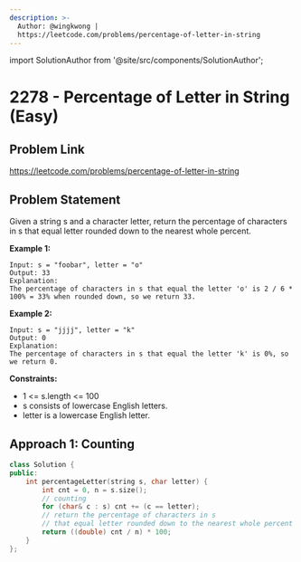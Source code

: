 ```yaml
---
description: >-
  Author: @wingkwong |
  https://leetcode.com/problems/percentage-of-letter-in-string
---
```


import SolutionAuthor from '@site/src/components/SolutionAuthor';

# 2278 - Percentage of Letter in String (Easy)

## Problem Link

https://leetcode.com/problems/percentage-of-letter-in-string

## Problem Statement

Given a string s and a character letter, return the percentage of characters in s that equal letter rounded down to the nearest whole percent.

**Example 1:**

```
Input: s = "foobar", letter = "o"
Output: 33
Explanation:
The percentage of characters in s that equal the letter 'o' is 2 / 6 * 100% = 33% when rounded down, so we return 33.
```

**Example 2:**

```
Input: s = "jjjj", letter = "k"
Output: 0
Explanation:
The percentage of characters in s that equal the letter 'k' is 0%, so we return 0.
```

**Constraints:**

- 1 <= s.length <= 100
- s consists of lowercase English letters.
- letter is a lowercase English letter.

## Approach 1: Counting

<SolutionAuthor name="@wingkwong"/>

```cpp
class Solution {
public:
    int percentageLetter(string s, char letter) {
        int cnt = 0, n = s.size();
        // counting
        for (char& c : s) cnt += (c == letter);
        // return the percentage of characters in s 
        // that equal letter rounded down to the nearest whole percent
        return ((double) cnt / n) * 100;
    }
};
```